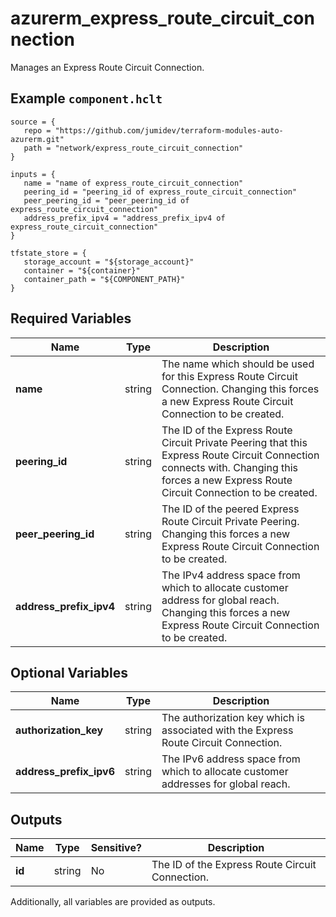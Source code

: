 # azurerm_express_route_circuit_connection

Manages an Express Route Circuit Connection.

## Example `component.hclt`

```hcl
source = {
   repo = "https://github.com/jumidev/terraform-modules-auto-azurerm.git" 
   path = "network/express_route_circuit_connection" 
}

inputs = {
   name = "name of express_route_circuit_connection" 
   peering_id = "peering_id of express_route_circuit_connection" 
   peer_peering_id = "peer_peering_id of express_route_circuit_connection" 
   address_prefix_ipv4 = "address_prefix_ipv4 of express_route_circuit_connection" 
}

tfstate_store = {
   storage_account = "${storage_account}" 
   container = "${container}" 
   container_path = "${COMPONENT_PATH}" 
}

```

## Required Variables

| Name | Type |  Description |
| ---- | --------- |  ----------- |
| **name** | string |  The name which should be used for this Express Route Circuit Connection. Changing this forces a new Express Route Circuit Connection to be created. | 
| **peering_id** | string |  The ID of the Express Route Circuit Private Peering that this Express Route Circuit Connection connects with. Changing this forces a new Express Route Circuit Connection to be created. | 
| **peer_peering_id** | string |  The ID of the peered Express Route Circuit Private Peering. Changing this forces a new Express Route Circuit Connection to be created. | 
| **address_prefix_ipv4** | string |  The IPv4 address space from which to allocate customer address for global reach. Changing this forces a new Express Route Circuit Connection to be created. | 

## Optional Variables

| Name | Type |  Description |
| ---- | --------- |  ----------- |
| **authorization_key** | string |  The authorization key which is associated with the Express Route Circuit Connection. | 
| **address_prefix_ipv6** | string |  The IPv6 address space from which to allocate customer addresses for global reach. | 



## Outputs

| Name | Type | Sensitive? | Description |
| ---- | ---- | --------- | --------- |
| **id** | string | No  | The ID of the Express Route Circuit Connection. | 

Additionally, all variables are provided as outputs.
